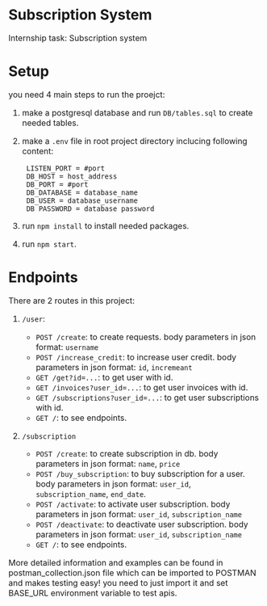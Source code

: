 # Subscription System
<font size=3>
Internship task: Subscription system
</font>


# Setup
<font size=3>

you need 4 main steps to run the proejct:
1. make a postgresql database and run `DB/tables.sql` to create needed tables.
   
2. make a `.env` file in root project directory inclucing following content:
   ```
    LISTEN_PORT = #port
    DB_HOST = host_address
    DB_PORT = #port
    DB_DATABASE = database_name
    DB_USER = database_username
    DB_PASSWORD = database_password
   ```

3. run `npm install` to install needed packages.

4. run `npm start`.
</font> 

# Endpoints
<font size=3>

There are 2 routes in this project:
1. `/user`:
    * `POST /create`: to create requests. body parameters in json format: `username`
    * `POST /increase_credit`: to increase user credit. body parameters in json format: `id`, `incremeant`
    * `GET /get?id=...`: to get user with id.
    * `GET /invoices?user_id=...`: to get user invoices with id.
    * `GET /subscriptions?user_id=...`: to get user subscriptions with id.
    * `GET /`: to see endpoints.


2. `/subscription`
    * `POST /create`: to create subscription in db. body parameters in json format: `name`, `price`
    * `POST /buy_subscription`: to buy subscription for a user. body parameters in json format: `user_id`, `subscription_name`, `end_date`.
    * `POST /activate`: to activate user subscription. body parameters in json format: `user_id`, `subscription_name`
    * `POST /deactivate`: to deactivate user subscription. body parameters in json format: `user_id`, `subscription_name`
    * `GET /`: to see endpoints.

</font>

<font size=3>
More detailed information and examples can be found in postman_collection.json file which can be imported to POSTMAN and makes testing easy! you need to just import it and set BASE_URL environment variable to test apis.
</font>

